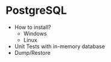 PostgreSQL
==========

- How to install?
    - Windows
    - Linux
- Unit Tests with in-memory database
- Dump/Restore
